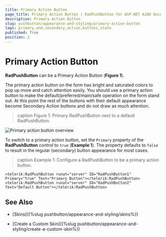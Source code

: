 ```yaml
---
title: Primary Action Button
page_title: Primary Action Button | RadPushButton for ASP.NET AJAX Documentation
description: Primary Action Button
slug: pushbutton/appearance-and-styling/primary-action-button
tags: primary,and,secondary,action,buttons,state
published: True
position: 2
---
```


# Primary Action Button

**RadPushButton** can be a Primary Action Button (**Figure 1**).

The primary action button on the form has bright and saturated colors to pop up more and catch attention easily. You should use a primary action button to make the default/preferred/main/safe operation on the form stand out. At this point the rest of the buttons with their default appearance become Secondary Action buttons and do not draw as much attention.

>caption Figure 1: Primary RadPushButton next to a default RadPushButton.

![Primary action button overview](images/primary-action-button.png)

To switch to a primary action button, set the `Primary` property of the **RadPushButton** control to `true` (**Example 1**). The property defaults to `false` to result in the regular (secondary) button appearance for most cases.

>caption Example 1: Configure a RadPushButton to be a primary action button.

````ASP.NET
<telerik:RadPushButton runat="server" ID="RadPushButton1" Primary="true" Text="Primary Button"></telerik:RadPushButton>
<telerik:RadPushButton runat="server" ID="RadPushButton2" Text="Default Button"></telerik:RadPushButton>
````


## See Also

 * [Skins]({%slug pushbutton/appearance-and-styling/skins%})

 * [Create a Custom Skin]({%slug pushbutton/appearance-and-styling/create-a-custom-skin%})
